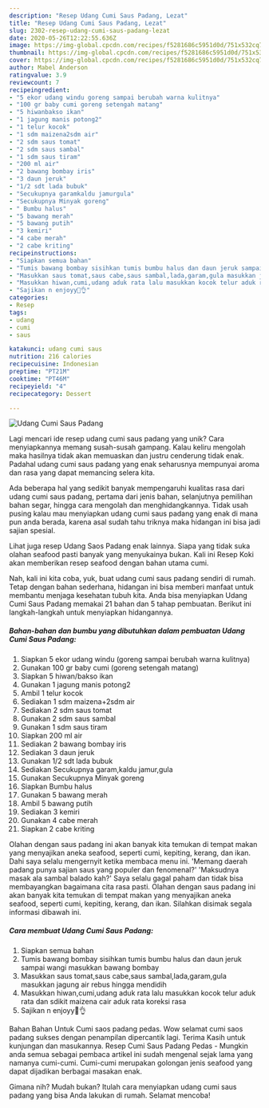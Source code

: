 ```yaml
---
description: "Resep Udang Cumi Saus Padang, Lezat"
title: "Resep Udang Cumi Saus Padang, Lezat"
slug: 2302-resep-udang-cumi-saus-padang-lezat
date: 2020-05-26T12:22:55.636Z
image: https://img-global.cpcdn.com/recipes/f5281686c5951d0d/751x532cq70/udang-cumi-saus-padang-foto-resep-utama.jpg
thumbnail: https://img-global.cpcdn.com/recipes/f5281686c5951d0d/751x532cq70/udang-cumi-saus-padang-foto-resep-utama.jpg
cover: https://img-global.cpcdn.com/recipes/f5281686c5951d0d/751x532cq70/udang-cumi-saus-padang-foto-resep-utama.jpg
author: Mabel Anderson
ratingvalue: 3.9
reviewcount: 7
recipeingredient:
- "5 ekor udang windu goreng sampai berubah warna kulitnya"
- "100 gr baby cumi goreng setengah matang"
- "5 hiwanbakso ikan"
- "1 jagung manis potong2"
- "1 telur kocok"
- "1 sdm maizena2sdm air"
- "2 sdm saus tomat"
- "2 sdm saus sambal"
- "1 sdm saus tiram"
- "200 ml air"
- "2 bawang bombay iris"
- "3 daun jeruk"
- "1/2 sdt lada bubuk"
- "Secukupnya garamkaldu jamurgula"
- "Secukupnya Minyak goreng"
- " Bumbu halus"
- "5 bawang merah"
- "5 bawang putih"
- "3 kemiri"
- "4 cabe merah"
- "2 cabe kriting"
recipeinstructions:
- "Siapkan semua bahan"
- "Tumis bawang bombay sisihkan tumis bumbu halus dan daun jeruk sampai wangi masukkan bawang bombay"
- "Masukkan saus tomat,saus cabe,saus sambal,lada,garam,gula masukkan jagung air rebus hingga mendidih"
- "Masukkan hiwan,cumi,udang aduk rata lalu masukkan kocok telur aduk rata dan sdikit maizena cair aduk rata koreksi rasa"
- "Sajikan n enjoyy🤤👌"
categories:
- Resep
tags:
- udang
- cumi
- saus

katakunci: udang cumi saus 
nutrition: 216 calories
recipecuisine: Indonesian
preptime: "PT21M"
cooktime: "PT46M"
recipeyield: "4"
recipecategory: Dessert

---
```



![Udang Cumi Saus Padang](https://img-global.cpcdn.com/recipes/f5281686c5951d0d/751x532cq70/udang-cumi-saus-padang-foto-resep-utama.jpg)

Lagi mencari ide resep udang cumi saus padang yang unik? Cara menyiapkannya memang susah-susah gampang. Kalau keliru mengolah maka hasilnya tidak akan memuaskan dan justru cenderung tidak enak. Padahal udang cumi saus padang yang enak seharusnya mempunyai aroma dan rasa yang dapat memancing selera kita.

Ada beberapa hal yang sedikit banyak mempengaruhi kualitas rasa dari udang cumi saus padang, pertama dari jenis bahan, selanjutnya pemilihan bahan segar, hingga cara mengolah dan menghidangkannya. Tidak usah pusing kalau mau menyiapkan udang cumi saus padang yang enak di mana pun anda berada, karena asal sudah tahu triknya maka hidangan ini bisa jadi sajian spesial.

Lihat juga resep Udang Saos Padang enak lainnya. Siapa yang tidak suka olahan seafood pasti banyak yang menyukainya bukan. Kali ini Resep Koki akan memberikan resep seafood dengan bahan utama cumi.


Nah, kali ini kita coba, yuk, buat udang cumi saus padang sendiri di rumah. Tetap dengan bahan sederhana, hidangan ini bisa memberi manfaat untuk membantu menjaga kesehatan tubuh kita. Anda bisa menyiapkan Udang Cumi Saus Padang memakai 21 bahan dan 5 tahap pembuatan. Berikut ini langkah-langkah untuk menyiapkan hidangannya.

<!--inarticleads1-->

##### Bahan-bahan dan bumbu yang dibutuhkan dalam pembuatan Udang Cumi Saus Padang:

1. Siapkan 5 ekor udang windu (goreng sampai berubah warna kulitnya)
1. Gunakan 100 gr baby cumi (goreng setengah matang)
1. Siapkan 5 hiwan/bakso ikan
1. Gunakan 1 jagung manis potong2
1. Ambil 1 telur kocok
1. Sediakan 1 sdm maizena+2sdm air
1. Sediakan 2 sdm saus tomat
1. Gunakan 2 sdm saus sambal
1. Gunakan 1 sdm saus tiram
1. Siapkan 200 ml air
1. Sediakan 2 bawang bombay iris
1. Sediakan 3 daun jeruk
1. Gunakan 1/2 sdt lada bubuk
1. Sediakan Secukupnya garam,kaldu jamur,gula
1. Gunakan Secukupnya Minyak goreng
1. Siapkan  Bumbu halus
1. Gunakan 5 bawang merah
1. Ambil 5 bawang putih
1. Sediakan 3 kemiri
1. Gunakan 4 cabe merah
1. Siapkan 2 cabe kriting


Olahan dengan saus padang ini akan banyak kita temukan di tempat makan yang menyajikan aneka seafood, seperti cumi, kepiting, kerang, dan ikan. Dahi saya selalu mengernyit ketika membaca menu ini. &#39;Memang daerah padang punya sajian saus yang populer dan fenomenal?&#39; &#39;Maksudnya masak ala sambal balado kah?&#39; Saya selalu gagal paham dan tidak bisa membayangkan bagaimana cita rasa pasti. Olahan dengan saus padang ini akan banyak kita temukan di tempat makan yang menyajikan aneka seafood, seperti cumi, kepiting, kerang, dan ikan. Silahkan disimak segala informasi dibawah ini. 

<!--inarticleads2-->

##### Cara membuat Udang Cumi Saus Padang:

1. Siapkan semua bahan
1. Tumis bawang bombay sisihkan tumis bumbu halus dan daun jeruk sampai wangi masukkan bawang bombay
1. Masukkan saus tomat,saus cabe,saus sambal,lada,garam,gula masukkan jagung air rebus hingga mendidih
1. Masukkan hiwan,cumi,udang aduk rata lalu masukkan kocok telur aduk rata dan sdikit maizena cair aduk rata koreksi rasa
1. Sajikan n enjoyy🤤👌


Bahan Bahan Untuk Cumi saos padang pedas. Wow selamat cumi saos padang sukses dengan penampilan dipercantik lagi. Terima Kasih untuk kunjungan dan masukannya. Resep Cumi Saus Padang Pedas - Mungkin anda semua sebagai pembaca artikel ini sudah mengenal sejak lama yang namanya cumi-cumi. Cumi-cumi merupakan golongan jenis seafood yang dapat dijadikan berbagai masakan enak. 

Gimana nih? Mudah bukan? Itulah cara menyiapkan udang cumi saus padang yang bisa Anda lakukan di rumah. Selamat mencoba!
